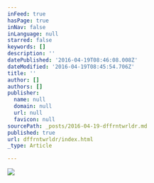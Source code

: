 ```yaml
---
inFeed: true
hasPage: true
inNav: false
inLanguage: null
starred: false
keywords: []
description: ''
datePublished: '2016-04-19T08:46:08.008Z'
dateModified: '2016-04-19T08:45:54.706Z'
title: ''
author: []
authors: []
publisher:
  name: null
  domain: null
  url: null
  favicon: null
sourcePath: _posts/2016-04-19-dffrntwrldr.md
published: true
url: dffrntwrldr/index.html
_type: Article

---
```

![](https://the-grid-user-content.s3-us-west-2.amazonaws.com/498e69bd-0961-4da5-b8d5-61f7b095ebaf.jpg)